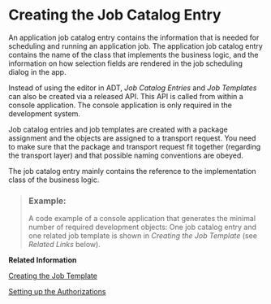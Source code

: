 <!-- loio1cff59ef893a4a17a478a54b7ba27353 -->

# Creating the Job Catalog Entry

An application job catalog entry contains the information that is needed for scheduling and running an application job. The application job catalog entry contains the name of the class that implements the business logic, and the information on how selection fields are rendered in the job scheduling dialog in the app.

Instead of using the editor in ADT, *Job Catalog Entries* and *Job Templates* can also be created via a released API. This API is called from within a console application. The console application is only required in the development system.

Job catalog entries and job templates are created with a package assignment and the objects are assigned to a transport request. You need to make sure that the package and transport request fit together \(regarding the transport layer\) and that possible naming conventions are obeyed.

The job catalog entry mainly contains the reference to the implementation class of the business logic.

> ### Example:  
> A code example of a console application that generates the minimal number of required development objects: One job catalog entry and one related job template is shown in *Creating the Job Template* \(see *Related Links* below\).

**Related Information**  


[Creating the Job Template](creating-the-job-template-1f04ad2.md "")

[Setting up the Authorizations](setting-up-the-authorizations-bb559a5.md "Some further activities in ADT and in the administrator’s launchpad are necessary to be able to schedule the job template in the Fiori app Application Jobs.")



